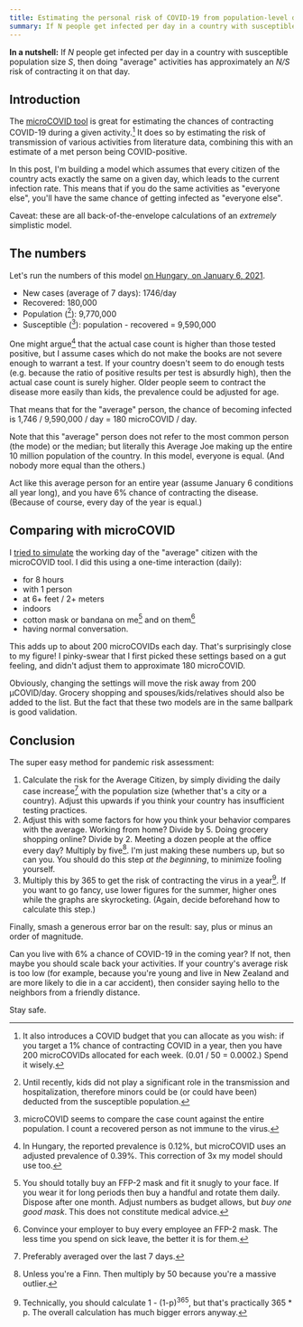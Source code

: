 ```yaml
---
title: Estimating the personal risk of COVID-19 from population-level data
summary: If N people get infected per day in a country with susceptible population size S, then doing "average" activities has approximately an N/S risk of contracting it daily.
---
```


**In a nutshell:** If _N_ people get infected per day in a country with susceptible population size _S_, then doing "average" activities has approximately an _N/S_ risk of contracting it on that day.

## Introduction

The [microCOVID tool](https://www.microcovid.org) is great for estimating the chances of contracting COVID-19 during a given activity.[^1] It does so by estimating the risk of transmission of various activities from literature data, combining this with an estimate of a met person being COVID-positive.

[^1]: It also introduces a COVID budget that you can allocate as you wish: if you target a 1% chance of contracting COVID in a year, then you have 200 microCOVIDs allocated for each week. (0.01 / 50 = 0.0002.) Spend it wisely.

In this post, I'm building a model which assumes that every citizen of the country acts exactly the same on a given day, which leads to the current infection rate. This means that if you do the same activities as "everyone else", you'll have the same chance of getting infected as "everyone else".

Caveat: these are all back-of-the-envelope calculations of an _extremely_ simplistic model.

## The numbers

Let's run the numbers of this model [on Hungary, on January 6, 2021](https://en.wikipedia.org/w/index.php?title=COVID-19_pandemic_in_Hungary&oldid=998710968).

- New cases (average of 7 days): 1746/day
- Recovered: 180,000
- Population ([^kids]): 9,770,000
- Susceptible ([^2]): population - recovered = 9,590,000

[^kids]: Until recently, kids did not play a significant role in the transmission and hospitalization, therefore minors could be (or could have been) deducted from the susceptible population.

One might argue[^3] that the actual case count is higher than those tested positive, but I assume cases which do not make the books are not severe enough to warrant a test. If your country doesn't seem to do enough tests (e.g. because the ratio of positive results per test is absurdly high), then the actual case count is surely higher. Older people seem to contract the disease more easily than kids, the prevalence could be adjusted for age.

[^2]: microCOVID seems to compare the case count against the entire population. I count a recovered person as not immune to the virus.

[^3]: In Hungary, the reported prevalence is 0.12%, but microCOVID uses an adjusted prevalence of 0.39%. This correction of 3x my model should use too.

That means that for the "average" person, the chance of becoming infected is 1,746 / 9,590,000 / day = 180 microCOVID / day.

Note that this "average" person does not refer to the most common person (the mode) or the median; but literally this Average Joe making up the entire 10 million population of the country. In this model, everyone is equal. (And nobody more equal than the others.)

Act like this average person for an entire year (assume January 6 conditions all year long), and you have 6% chance of contracting the disease. (Because of course, every day of the year is equal.)

## Comparing with microCOVID

I [tried to simulate](https://www.microcovid.org/?distance=sixFt&duration=480&interaction=oneTime&personCount=1&riskProfile=average&setting=indoor&theirMask=basic&topLocation=Hungary&voice=normal&yourMask=basic) the working day of the "average" citizen with the microCOVID tool. I did this using a one-time interaction (daily):

- for 8 hours
- with 1 person
- at 6+ feet / 2+ meters
- indoors
- cotton mask or bandana on me[^5] and on them[^6]
- having normal conversation.

[^5]: You should totally buy an FFP-2 mask and fit it snugly to your face. If you wear it for long periods then buy a handful and rotate them daily. Dispose after one month. Adjust numbers as budget allows, but _buy one good mask_. This does not constitute medical advice.

[^6]: Convince your employer to buy every employee an FFP-2 mask. The less time you spend on sick leave, the better it is for them.

This adds up to about 200 microCOVIDs each day. That's surprisingly close to my figure! I pinky-swear that I first picked these settings based on a gut feeling, and didn't adjust them to approximate 180 microCOVID.

Obviously, changing the settings will move the risk away from 200 μCOVID/day. Grocery shopping and spouses/kids/relatives should also be added to the list. But the fact that these two models are in the same ballpark is good validation.

## Conclusion

The super easy method for pandemic risk assessment:

1. Calculate the risk for the Average Citizen, by simply dividing the daily case increase[^avg] with the population size (whether that's a city or a country). Adjust this upwards if you think your country has insufficient testing practices.
2. Adjust this with some factors for how you think your behavior compares with the average. Working from home? Divide by 5. Doing grocery shopping online? Divide by 2. Meeting a dozen people at the office every day? Multiply by five[^finn]. I'm just making these numbers up, but so can you. You should do this step _at the beginning_, to minimize fooling yourself.
3. Multiply this by 365 to get the risk of contracting the virus in a year[^year]. If you want to go fancy, use lower figures for the summer, higher ones while the graphs are skyrocketing. (Again, decide beforehand how to calculate this step.)

[^avg]: Preferably averaged over the last 7 days.

[^finn]: Unless you're a Finn. Then multiply by 50 because you're a massive outlier.

[^year]: Technically, you should calculate 1 - (1-p)<sup>365</sup>, but that's practically 365 * p. The overall calculation has much bigger errors anyway.

Finally, smash a generous error bar on the result: say, plus or minus an order of magnitude.

Can you live with 6% a chance of COVID-19 in the coming year? If not, then maybe you should scale back your activities. If your country's average risk is too low (for example, because you're young and live in New Zealand and are more likely to die in a car accident), then consider saying hello to the neighbors from a friendly distance.

Stay safe.

